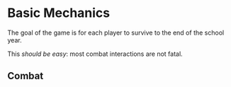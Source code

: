 # Basic Mechanics

The goal of the game is for each player to survive to the end of the school year.

This _should be easy_: most combat interactions are not fatal.


## Combat
